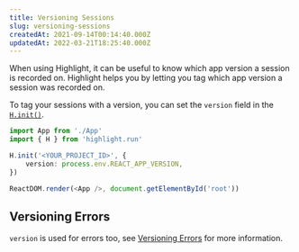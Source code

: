 ```yaml
---
title: Versioning Sessions
slug: versioning-sessions
createdAt: 2021-09-14T00:14:40.000Z
updatedAt: 2022-03-21T18:25:40.000Z
---
```


When using Highlight, it can be useful to know which app version a session is recorded on. Highlight helps you by letting you tag which app version a session was recorded on.

To tag your sessions with a version, you can set the `version` field in the [`H.init()`](../../sdk/client.md#Hinit).

```typescript
import App from './App'
import { H } from 'highlight.run'

H.init('<YOUR_PROJECT_ID>', {
	version: process.env.REACT_APP_VERSION,
})

ReactDOM.render(<App />, document.getElementById('root'))
```

## Versioning Errors

`version` is used for errors too, see [Versioning Errors]() for more information.
